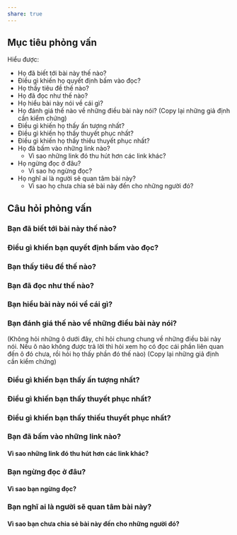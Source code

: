 ```yaml
---
share: true
---
```

## Mục tiêu phỏng vấn
Hiểu được:
- Họ đã biết tới bài này thế nào?
- Điều gì khiến họ quyết định bấm vào đọc?
- Họ thấy tiêu đề thế nào?
- Họ đã đọc như thế nào?
- Họ hiểu bài này nói về cái gì?
- Họ đánh giá thế nào về những điều bài này nói?
(Copy lại những giả định cần kiểm chứng) 
- Điều gì khiến họ thấy ấn tượng nhất? 
- Điều gì khiến họ thấy thuyết phục nhất? 
- Điều gì khiến họ thấy thiếu thuyết phục nhất? 
- Họ đã bấm vào những link nào?
	- Vì sao những link đó thu hút hơn các link khác?
- Họ ngừng đọc ở đâu?
	- Vì sao họ ngừng đọc?
- Họ nghĩ ai là người sẽ quan tâm bài này?
	- Vì sao họ chưa chia sẻ bài này đến cho những người đó?

## Câu hỏi phỏng vấn
### Bạn đã biết tới bài này thế nào?
### Điều gì khiến bạn quyết định bấm vào đọc?
### Bạn thấy tiêu đề thế nào?
### Bạn đã đọc như thế nào?
### Bạn hiểu bài này nói về cái gì?
### Bạn đánh giá thế nào về những điều bài này nói?
(Không hỏi những ô dưới đây, chỉ hỏi chung chung về những điều bài này nói. Nếu ô nào không được trả lời thì hỏi xem họ có đọc cái phần liên quan đến ô đó chưa, rồi hỏi họ thấy phần đó thế nào)
(Copy lại những giả định cần kiểm chứng) 

### Điều gì khiến bạn thấy ấn tượng nhất? 

### Điều gì khiến bạn thấy thuyết phục nhất? 
### Điều gì khiến bạn thấy thiếu thuyết phục nhất? 

### Bạn đã bấm vào những link nào?
#### Vì sao những link đó thu hút hơn các link khác?

### Bạn ngừng đọc ở đâu?
#### Vì sao bạn ngừng đọc?

### Bạn nghĩ ai là người sẽ quan tâm bài này?
#### Vì sao bạn chưa chia sẻ bài này đến cho những người đó?

